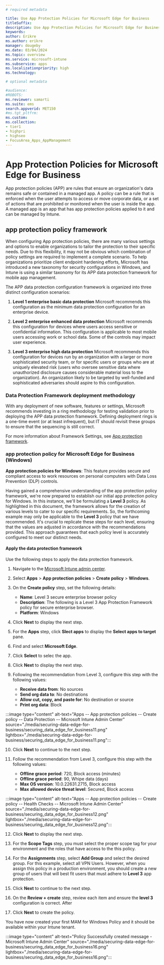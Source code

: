 ```yaml
---
# required metadata

title: Use App Protection Policies for Microsoft Edge for Business
titleSuffix:
description: Use App Protection Policies for Microsoft Edge for Business.
keywords:
author: Erikre
ms.author: erikre
manager: dougeby
ms.date: 03/04/2024
ms.topic: overview
ms.service: microsoft-intune
ms.subservice: apps
ms.localizationpriority: high
ms.technology:

# optional metadata

#audience:
#ROBOTS: 
ms.reviewer: samarti
ms.suite: ems
search.appverid: MET150
#ms.tgt_pltfrm:
ms.custom: 
ms.collection:
- tier1
- highpri
- highseo
- FocusArea_Apps_AppManagement
---
```


# App Protection Policies for Microsoft Edge for Business

App protection policies (APP) are rules that ensure an organization's data remains safe or contained in a managed app. A policy can be a rule that is enforced when the user attempts to access or move corporate data, or a set of actions that are prohibited or monitored when the user is inside the app. A managed app is an app that has app protection policies applied to it and can be managed by Intune.


## app protection policy framework

When configuring App protection policies, there are many various settings and options to enable organizations to tailor the protection to their specific needs. Due to this flexibility, it may not be obvious which combination of policy settings are required to implement a complete scenario. To help organizations prioritize client endpoint hardening efforts, Microsoft has introduced a new taxonomy for security configurations in Windows, and Intune is using a similar taxonomy for its APP data protection framework for mobile app management.

The APP data protection configuration framework is organized into three distinct configuration scenarios:

1. **Level 1 enterprise basic data protection**
 Microsoft recommends this configuration as the minimum data protection configuration for an enterprise device.

2. **Level 2 enterprise enhanced data protection**
    Microsoft recommends this configuration for devices where users access sensitive or confidential information. This configuration is applicable to most mobile users accessing work or school data. Some of the controls may impact user experience.

3. **Level 3 enterprise high data protection**
    Microsoft recommends this configuration for devices run by an organization with a larger or more sophisticated security team, or for specific users or groups who are at uniquely elevated risk (users who oversee sensitive data where unauthorized disclosure causes considerable material loss to the organization). An organization likely to be targeted by well-funded and sophisticated adversaries should aspire to this configuration.

### Data Protection Framework deployment methodology
With any deployment of new software, features or settings, Microsoft recommends investing in a ring methodology for testing validation prior to deploying the APP data protection framework. Defining deployment rings is a one-time event (or at least infrequent), but IT should revisit these groups to ensure that the sequencing is still correct.

For more information about Framework Settings, see [App protection framework](..\apps\app-protection-framework.md).

### app protection policy for Microsoft Edge for Business (Windows)

**App protection policies for Windows**: This feature provides secure and compliant access to work resources on personal computers with Data Loss Prevention (DLP) controls.

Having gained a comprehensive understanding of the app protection policy framework, we're now prepared to establish our initial app protection policy for Windows. In this instance, we'll be formulating a **Level 3** policy. As highlighted in this document, the framework allows for the creation of various levels to cater to our specific requirements. So, the forthcoming example may only be applicable to the **Level 3** policy that we have recommended. It's crucial to replicate these steps for each level, ensuring that the values are adjusted in accordance with the recommendations provided. This approach guarantees that each policy level is accurately configured to meet our distinct needs.

#### Apply the data protection framework

Use the following steps to apply the data protection framework.

1. Navigate to the [Microsoft Intune admin center](https://go.microsoft.com/fwlink/?linkid=2109431).

2. Select **Apps** > **App protection policies** > **Create policy** > **Windows**.

3. On the **Create policy** step, set the following details:

    - **Name**: Level 3 secure enterprise browser policy
    - **Description**: The following is a Level 3 App Protection Framework policy for secure enterprise browser.
    - **Platform**: Windows

4. Click **Next** to display the next step.

5. For the **Apps** step, click **Slect apps** to display the **Select apps to target** pane.

6. Find and select **Microsoft Edge**.

7. Click **Select** to selec the app.

8. Click **Next** to display the next step.

9. Following the recommendation from Level 3, configure this step with the following values:

    - **Receive data from**: No sources
    - **Send org data to**: No destinations
    - **Allow cut, copy, and paste for**: No destination or source
    - **Print org data**: Block

:::image type="content" alt-text="Apps -- App protection policies -- Create policy -- Data Protection -- Microsoft Intune Admin Center" source="./media/securing-data-edge-for-business/securing_data_edge_for_business11.png" lightbox="./media/securing-data-edge-for-business/securing_data_edge_for_business11.png":::

10. Click **Next** to continue to the next step.

11. Follow the recommendation from Level 3, configure this step with the following values:

    - **Offline grace period**: 720, Block access (minutes)
    - **Offline grace period**: 90, Whipe data (days)
    - **Max OS version**: 10.0.22631.2715, Block access
    - **Max allowed device threat level**: Secured, Block access

:::image type="content" alt-text="Apps -- App protection policies -- Create policy -- Health Checks -- Microsoft Intune Admin Center" source="./media/securing-data-edge-for-business/securing_data_edge_for_business12.png" lightbox="./media/securing-data-edge-for-business/securing_data_edge_for_business12.png":::

12. Click **Next** to display the next step.

13. For the **Scope Tags** step, you must select the proper scope tag for your environment and the roles that have access to the this policy.

14. For the **Assignments** step, select **Add Group** and select the desired group. 
For this example, select all VPN Users. However, when you assign this policy in a production environment, you should create a new group of users that will best fit users that must adhere to **Level 3** app protection.

15. Click **Next** to continue to the next step.

16. On the **Review + create** step, review each item and ensure the **level 3** configuration is correct. After

17. Click **Next** to create the policy.

You have now created your first MAM for Windows Policy and it should be available within your Intune tenant.

:::image type="content" alt-text="Policy Successfully created message - Microsoft Intune Admin Center" source="./media/securing-data-edge-for-business/securing_data_edge_for_business16.png" lightbox="./media/securing-data-edge-for-business/securing_data_edge_for_business16.png":::
